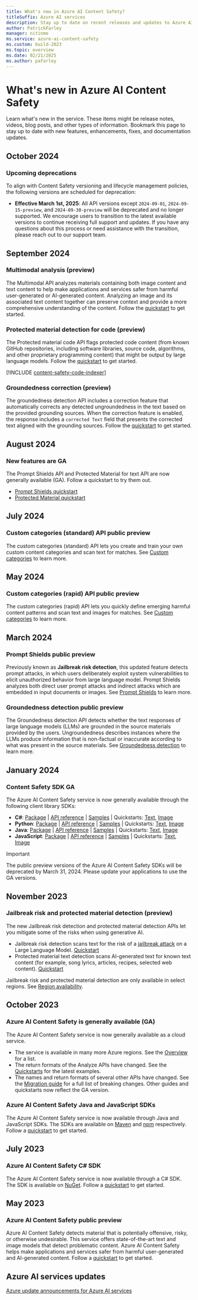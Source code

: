 ```yaml
---
title: What's new in Azure AI Content Safety?
titleSuffix: Azure AI services
description: Stay up to date on recent releases and updates to Azure AI Content Safety.
author: PatrickFarley
manager: nitinme
ms.service: azure-ai-content-safety
ms.custom: build-2023
ms.topic: overview
ms.date: 02/21/2025
ms.author: pafarley
---
```


# What's new in Azure AI Content Safety

Learn what's new in the service. These items might be release notes, videos, blog posts, and other types of information. Bookmark this page to stay up to date with new features, enhancements, fixes, and documentation updates.

## October 2024

### Upcoming deprecations

To align with Content Safety versioning and lifecycle management policies, the following versions are scheduled for deprecation:
* **Effective March 1st, 2025**: All API versions except `2024-09-01`, `2024-09-15-preview`, and `2024-09-30-preview` will be deprecated and no longer supported. We encourage users to transition to the latest available versions to continue receiving full support and updates. If you have any questions about this process or need assistance with the transition, please reach out to our support team.

## September 2024

### Multimodal analysis (preview)

The Multimodal API analyzes materials containing both image content and text content to help make applications and services safer from harmful user-generated or AI-generated content. Analyzing an image and its associated text content together can preserve context and provide a more comprehensive understanding of the content. Follow the [quickstart](./quickstart-multimodal.md) to get started.


### Protected material detection for code (preview)

The Protected material code API flags protected code content (from known GitHub repositories, including software libraries, source code, algorithms, and other proprietary programming content) that might be output by large language models. Follow the [quickstart](./quickstart-protected-material-code.md) to get started.

[!INCLUDE [content-safety-code-indexer](./includes/code-indexer.md)]

### Groundedness correction (preview)

The groundedness detection API includes a correction feature that automatically corrects any detected ungroundedness in the text based on the provided grounding sources. When the correction feature is enabled, the response includes a `corrected Text` field that presents the corrected text aligned with the grounding sources. Follow the [quickstart](./quickstart-groundedness.md) to get started.

## August 2024

### New features are GA

The Prompt Shields API and Protected Material for text API are now generally available (GA). Follow a quickstart to try them out.
* [Prompt Shields quickstart](/azure/ai-services/content-safety/quickstart-jailbreak)
* [Protected Material quickstart](/azure/ai-services/content-safety/quickstart-protected-material?tabs=curl)
## July 2024

### Custom categories (standard) API public preview

The custom categories (standard) API lets you create and train your own custom content categories and scan text for matches. See [Custom categories](./concepts/custom-categories.md) to learn more.

## May 2024

### Custom categories (rapid) API public preview

The custom categories (rapid) API lets you quickly define emerging harmful content patterns and scan text and images for matches. See [Custom categories](./concepts/custom-categories.md) to learn more.

## March 2024

### Prompt Shields public preview

Previously known as **Jailbreak risk detection**, this updated feature detects prompt attacks, in which users deliberately exploit system vulnerabilities to elicit unauthorized behavior from large language model. Prompt Shields analyzes both direct user prompt attacks and indirect attacks which are embedded in input documents or images. See [Prompt Shields](./concepts/jailbreak-detection.md) to learn more.

### Groundedness detection public preview

The Groundedness detection API detects whether the text responses of large language models (LLMs) are grounded in the source materials provided by the users. Ungroundedness describes instances where the LLMs produce information that is non-factual or inaccurate according to what was present in the source materials. See [Groundedness detection](./concepts/groundedness.md) to learn more.


## January 2024

### Content Safety SDK GA

The Azure AI Content Safety service is now generally available through the following client library SDKs:

- **C#**: [Package](https://www.nuget.org/packages/Azure.AI.ContentSafety) | [API reference](/dotnet/api/overview/azure/ai.contentsafety-readme) | [Samples](https://github.com/Azure-Samples/AzureAIContentSafety/tree/main/dotnet/1.0.0) | Quickstarts: [Text](./quickstart-text.md), [Image](./quickstart-image.md)
- **Python**: [Package](https://pypi.org/project/azure-ai-contentsafety/) | [API reference](/python/api/overview/azure/ai-contentsafety-readme) | [Samples](https://github.com/Azure-Samples/AzureAIContentSafety/tree/main/python/1.0.0) | Quickstarts: [Text](./quickstart-text.md), [Image](./quickstart-image.md)
- **Java**: [Package](https://oss.sonatype.org/#nexus-search;quick~contentsafety) | [API reference](/java/api/overview/azure/ai-contentsafety-readme) | [Samples](https://github.com/Azure-Samples/AzureAIContentSafety/tree/main/java/1.0.0) | Quickstarts: [Text](./quickstart-text.md), [Image](./quickstart-image.md)
- **JavaScript**: [Package](https://www.npmjs.com/package/@azure-rest/ai-content-safety?activeTab=readme) | [API reference](https://www.npmjs.com/package/@azure-rest/ai-content-safety/v/1.0.0) | [Samples](https://github.com/Azure-Samples/AzureAIContentSafety/tree/main/js/1.0.0) | Quickstarts: [Text](./quickstart-text.md), [Image](./quickstart-image.md)

> [!IMPORTANT]
> The public preview versions of the Azure AI Content Safety SDKs will be deprecated by March 31, 2024. Please update your applications to use the GA versions.

## November 2023

### Jailbreak risk and protected material detection (preview)

The new Jailbreak risk detection and protected material detection APIs let you mitigate some of the risks when using generative AI.

- Jailbreak risk detection scans text for the risk of a [jailbreak attack](./concepts/jailbreak-detection.md) on a Large Language Model. [Quickstart](./quickstart-jailbreak.md)
- Protected material text detection scans AI-generated text for known text content (for example, song lyrics, articles, recipes, selected web content). [Quickstart](./quickstart-protected-material.md)

Jailbreak risk and protected material detection are only available in select regions. See [Region availability](/azure/ai-services/content-safety/overview#region-availability).

## October 2023

### Azure AI Content Safety is generally available (GA)

The Azure AI Content Safety service is now generally available as a cloud service.
- The service is available in many more Azure regions. See the [Overview](./overview.md) for a list.
- The return formats of the Analyze APIs have changed. See the [Quickstarts](./quickstart-text.md) for the latest examples.
- The names and return formats of several other APIs have changed. See the [Migration guide](./how-to/migrate-to-general-availability.md) for a full list of breaking changes. Other guides and quickstarts now reflect the GA version.

### Azure AI Content Safety Java and JavaScript SDKs

The Azure AI Content Safety service is now available through Java and JavaScript SDKs. The SDKs are available on [Maven](https://central.sonatype.com/artifact/com.azure/azure-ai-contentsafety) and [npm](https://www.npmjs.com/package/@azure-rest/ai-content-safety) respectively. Follow a [quickstart](./quickstart-text.md) to get started.

## July 2023

### Azure AI Content Safety C# SDK

The Azure AI Content Safety service is now available through a C# SDK. The SDK is available on [NuGet](https://www.nuget.org/packages/Azure.AI.ContentSafety/). Follow a [quickstart](./quickstart-text.md) to get started.

## May 2023

### Azure AI Content Safety public preview

Azure AI Content Safety detects material that is potentially offensive, risky, or otherwise undesirable. This service offers state-of-the-art text and image models that detect problematic content. Azure AI Content Safety helps make applications and services safer from harmful user-generated and AI-generated content. Follow a [quickstart](./quickstart-text.md) to get started.

## Azure AI services updates

[Azure update announcements for Azure AI services](https://azure.microsoft.com/updates/?product=cognitive-services)
